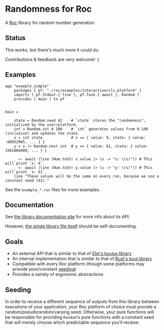 # Randomness for Roc

A [Roc](https://roc-lang.org) library for random number generation

## Status

This works, but there's much more it could do.

Contributions & feedback are very welcome! :)

## Examples

```
app "example_simple"
    packages { pf: "./roc/examples/interactive/cli-platform" }
    imports [ pf.Stdout.{ line }, pf.Task.{ await }, Random ]
    provides [ main ] to pf


main =
    
    state = Random.seed 42    # `state` stores the "randomness", initialized by the user/platform.
    int = Random.int 0 100    # `int` generates values from 0-100 (inclusive) and updates the state.
    x = int state             # x == { value: 9, state: { value: -60952905, ... } }
    y = x |> Random.next int  # y == { value: 61, state: { value: 1561666408, ... } }

    _ <- await (line (Num.toStr x.value |> \s -> "x: \(s)")) # This will print `x: 9`.
    _ <- await (line (Num.toStr y.value |> \s -> "y: \(s)")) # This will print `x: 61`.
    line "These values will be the same on every run, because we use a constant seed (42)."
```

See the `example_*.roc` files for more examples.

## Documentation

See [the library documentation site](https://JanCVanB.github.io/roc-random)
for more info about its API.

However,
[the single library file itself](Random.roc)
should be self-documenting.

## Goals

* An external API that is similar to that of
[Elm's `Random` library](https://github.com/elm/random)
* An internal implementation that is similar to that of
[Rust's `Rand` library](https://github.com/rust-random/rand)
* Compatible with every Roc platform
(though some platforms may provide poor/constant [seeding](#Seeding))
* Provides a variety of ergonomic abstractions

## Seeding

In order to receive a different sequence of outputs from this library
between executions of your application,
your Roc platform of choice must provide
a random/pseudorandom/varying seed.
Otherwise, your pure functions will be responsible
for providing `Random`'s pure functions with a constant seed
that will merely choose which predictable sequence you'll receive.
